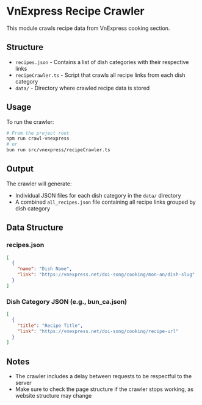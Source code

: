 # VnExpress Recipe Crawler

This module crawls recipe data from VnExpress cooking section.

## Structure

- `recipes.json` - Contains a list of dish categories with their respective links
- `recipeCrawler.ts` - Script that crawls all recipe links from each dish category
- `data/` - Directory where crawled recipe data is stored

## Usage

To run the crawler:

```bash
# From the project root
npm run crawl-vnexpress
# or
bun run src/vnexpress/recipeCrawler.ts
```

## Output

The crawler will generate:
- Individual JSON files for each dish category in the `data/` directory
- A combined `all_recipes.json` file containing all recipe links grouped by dish category

## Data Structure

### recipes.json
```json
[
  {
    "name": "Dish Name",
    "link": "https://vnexpress.net/doi-song/cooking/mon-an/dish-slug"
  }
]
```

### Dish Category JSON (e.g., bun_ca.json)
```json
[
  {
    "title": "Recipe Title",
    "link": "https://vnexpress.net/doi-song/cooking/recipe-url"
  }
]
```

## Notes

- The crawler includes a delay between requests to be respectful to the server
- Make sure to check the page structure if the crawler stops working, as website structure may change